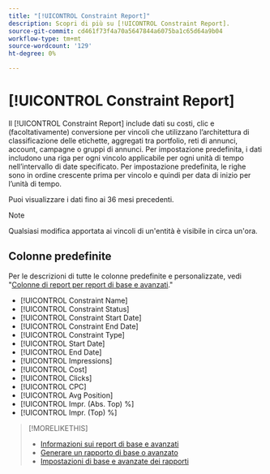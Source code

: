 ```yaml
---
title: "[!UICONTROL Constraint Report]"
description: Scopri di più su [!UICONTROL Constraint Report].
source-git-commit: cd461f73f4a70a5647844a6075ba1c65d64a9b04
workflow-type: tm+mt
source-wordcount: '129'
ht-degree: 0%

---
```


# [!UICONTROL Constraint Report]

Il [!UICONTROL Constraint Report] include dati su costi, clic e (facoltativamente) conversione per vincoli che utilizzano l’architettura di classificazione delle etichette, aggregati tra portfolio, reti di annunci, account, campagne o gruppi di annunci. Per impostazione predefinita, i dati includono una riga per ogni vincolo applicabile per ogni unità di tempo nell’intervallo di date specificato. Per impostazione predefinita, le righe sono in ordine crescente prima per vincolo e quindi per data di inizio per l’unità di tempo.

Puoi visualizzare i dati fino ai 36 mesi precedenti.

>[!NOTE]
>
>Qualsiasi modifica apportata ai vincoli di un&#39;entità è visibile in circa un&#39;ora.

## Colonne predefinite

Per le descrizioni di tutte le colonne predefinite e personalizzate, vedi &quot;[Colonne di report per report di base e avanzati](basic-advanced-report-columns.md).&quot;

* [!UICONTROL Constraint Name]
* [!UICONTROL Constraint Status]
* [!UICONTROL Constraint Start Date]
* [!UICONTROL Constraint End Date]
* [!UICONTROL Constraint Type]
* [!UICONTROL Start Date]
* [!UICONTROL End Date]
* [!UICONTROL Impressions]
* [!UICONTROL Cost]
* [!UICONTROL Clicks]
* [!UICONTROL CPC]
* [!UICONTROL Avg Position]
* [!UICONTROL Impr. (Abs. Top) %]
* [!UICONTROL Impr. (Top) %]

>[!MORELIKETHIS]
>
>* [Informazioni sui report di base e avanzati](basic-advanced-report-about.md)
>* [Generare un rapporto di base o avanzato](basic-advanced-report-generate.md)
>* [Impostazioni di base e avanzate dei rapporti](basic-advanced-report-settings.md)

